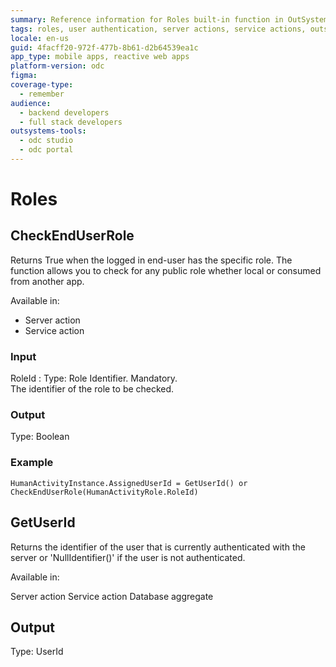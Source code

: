 ```yaml
---
summary: Reference information for Roles built-in function in OutSystems Developer Cloud (ODC).
tags: roles, user authentication, server actions, service actions, outsystems developer cloud
locale: en-us
guid: 4facff20-972f-477b-8b61-d2b64539ea1c
app_type: mobile apps, reactive web apps
platform-version: odc
figma:
coverage-type:
  - remember
audience:
  - backend developers
  - full stack developers
outsystems-tools:
  - odc studio
  - odc portal
---
```

# Roles

## CheckEndUserRole

Returns True when the logged in end-user has the specific role. The function allows you to check for any public role whether local or consumed from another app.

Available in:  

* Server action
* Service action

### Input

RoleId
:    Type: Role Identifier. Mandatory.  
The identifier of the role to be checked.

### Output

Type: Boolean

### Example

```
HumanActivityInstance.AssignedUserId = GetUserId() or CheckEndUserRole(HumanActivityRole.RoleId) 
```

## GetUserId

Returns the identifier of the user that is currently authenticated with the server or 'NullIdentifier()' if the user is not authenticated.

Available in:

Server action
Service action
Database aggregate

## Output

Type: UserId
